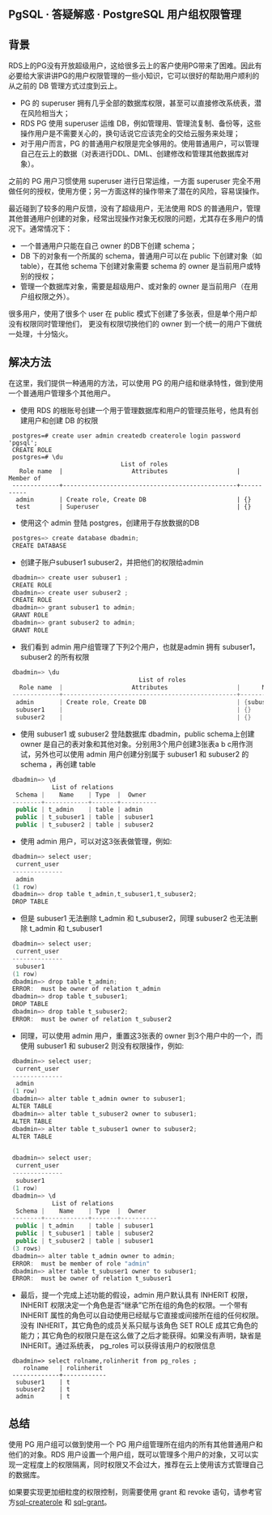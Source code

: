 ## PgSQL · 答疑解惑 · PostgreSQL 用户组权限管理


    
## 背景


RDS上的PG没有开放超级用户，这给很多云上的客户使用PG带来了困难。因此有必要给大家讲讲PG的用户权限管理的一些小知识，它可以很好的帮助用户顺利的从之前的 DB 管理方式过度到云上。  


* PG 的 superuser 拥有几乎全部的数据库权限，甚至可以直接修改系统表，潜在风险相当大；
* RDS PG 使用 superuser 运维 DB，例如管理用、管理流复制、备份等，这些操作用户是不需要关心的，换句话说它应该完全的交给云服务来处理；
* 对于用户而言，PG 的普通用户权限是完全够用的。使用普通用户，可以管理自己在云上的数据（对表进行DDL、DML、创建修改和管理其他数据库对象）。



之前的 PG 用户习惯使用 superuser 进行日常运维，一方面 superuser 完全不用做任何的授权，使用方便；另一方面这样的操作带来了潜在的风险，容易误操作。  


最近碰到了较多的用户反馈，没有了超级用户，无法使用 RDS 的普通用户，管理其他普通用户创建的对象，经常出现操作对象无权限的问题，尤其存在多用户的情况下。通常情况下：  


* 一个普通用户只能在自己 owner 的DB下创建 schema；
* DB 下的对象有一个所属的 schema，普通用户可以在 public 下创建对象（如 table），在其他 schema 下创建对象需要 schema 的 owner 是当前用户或特别的授权；
* 管理一个数据库对象，需要是超级用户、或对象的 owner 是当前用户（在用户组权限之外）。



很多用户，使用了很多个 user 在 public 模式下创建了多张表，但是单个用户却没有权限同时管理他们， 更没有权限切换他们的 owner 到一个统一的用户下做统一处理，十分恼火。  

## 解决方法


在这里，我们提供一种通用的方法，可以使用 PG 的用户组和继承特性，做到使用一个普通用户管理多个其他用户。  


* 使用 RDS 的根账号创建一个用于管理数据库和用户的管理员账号，他具有创建用户和创建 DB 的权限  

```LANG
 postgres=# create user admin createdb createrole login password 'pgsql';
 CREATE ROLE
 postgres=# \du
                               List of roles
   Role name  |                   Attributes                   | Member of 
 -------------+------------------------------------------------+-----------
  admin       | Create role, Create DB                         | {}
  test        | Superuser                                      | {}

```

  
* 使用这个 admin 登陆 postgres，创建用于存放数据的DB  

```cpp
 postgres=> create database dbadmin;
 CREATE DATABASE

```

  
* 创建子账户subuser1 subuser2，并把他们的权限给admin  

```cpp
 dbadmin=> create user subuser1 ;
 CREATE ROLE
 dbadmin=> create user subuser2 ;
 CREATE ROLE
 dbadmin=> grant subuser1 to admin;
 GRANT ROLE
 dbadmin=> grant subuser2 to admin;
 GRANT ROLE

```

  
* 我们看到 admin 用户组管理了下列2个用户，也就是admin 拥有 subuser1，subuser2 的所有权限  

```cpp
 dbadmin=> \du
                                    List of roles
   Role name  |                   Attributes                   |      Member of
 -------------+------------------------------------------------+---------------------
  admin       | Create role, Create DB                         | {subuser1,subuser2}
  subuser1    |                                                | {}
  subuser2    |                                                | {}

```

  
* 使用 subuser1 或 subuser2 登陆数据库 dbadmin，public schema上创建 owner 是自己的表对象和其他对象。分别用3个用户创建3张表a b c用作测试，另外也可以使用 admin 用户创建分别属于 subuser1 和 subuser2 的 schema ，再创建 table  

```cpp
 dbadmin=> \d
            List of relations
  Schema |    Name    | Type  |  Owner
 --------+------------+-------+----------
  public | t_admin    | table | admin
  public | t_subuser1 | table | subuser1
  public | t_subuser2 | table | subuser2

```

  
* 使用 admin 用户，可以对这3张表做管理，例如:  

```cpp
 dbadmin=> select user;
  current_user
 --------------
  admin
 (1 row)
 dbadmin=> drop table t_admin,t_subuser1,t_subuser2;
 DROP TABLE

```

  
* 但是 subuser1 无法删除 t_admin 和 t_subuser2，同理 subuser2 也无法删除 t_admin 和 t_subuser1  

```cpp
 dbadmin=> select user;
  current_user
 --------------
  subuser1
 (1 row)
 dbadmin=> drop table t_admin;
 ERROR:  must be owner of relation t_admin
 dbadmin=> drop table t_subuser1;
 DROP TABLE
 dbadmin=> drop table t_subuser2;
 ERROR:  must be owner of relation t_subuser2

```

  
* 同理，可以使用 admin 用户，重置这3张表的 owner 到3个用户中的一个，而使用 subuser1 和 subuser2 则没有权限操作，例如:  

```cpp
 dbadmin=> select user;
  current_user
 --------------
  admin
 (1 row)
 dbadmin=> alter table t_admin owner to subuser1;
 ALTER TABLE
 dbadmin=> alter table t_subuser2 owner to subuser1;
 ALTER TABLE
 dbadmin=> alter table t_subuser1 owner to subuser2;
 ALTER TABLE


 dbadmin=> select user;
  current_user
 --------------
  subuser1
 (1 row)
 dbadmin=> \d
            List of relations
  Schema |    Name    | Type  |  Owner
 --------+------------+-------+----------
  public | t_admin    | table | subuser1
  public | t_subuser1 | table | subuser2
  public | t_subuser2 | table | subuser1
 (3 rows)
 dbadmin=> alter table t_admin owner to admin;
 ERROR:  must be member of role "admin"
 dbadmin=> alter table t_subuser1 owner to subuser1;
 ERROR:  must be owner of relation t_subuser1

```

  
* 最后，提一个完成上述功能的假设，admin 用户默认具有 INHERIT 权限，INHERIT 权限决定一个角色是否“继承”它所在组的角色的权限。一个带有 INHERIT 属性的角色可以自动使用已经赋与它直接或间接所在组的任何权限。没有 INHERIT，其它角色的成员关系只赋与该角色 SET ROLE 成其它角色的能力；其它角色的权限只是在这么做了之后才能获得。如果没有声明，缺省是 INHERIT。通过系统表， pg_roles 可以获得该用户的权限信息  

```LANG
 dbadmin=> select rolname,rolinherit from pg_roles ;
    rolname   | rolinherit
 -------------+------------
  subuser1    | t
  subuser2    | t
  admin       | t

```


## 总结


使用 PG 用户组可以做到使用一个 PG 用户组管理所在组内的所有其他普通用户和他们的对象。RDS 用户设置一个用户组，既可以管理多个用户的对象，又可以实现一定程度上的权限隔离，同时权限又不会过大，推荐在云上使用该方式管理自己的数据库。  


如果要实现更加细粒度的权限控制，则需要使用 grant 和 revoke 语句，请参考官方[sql-createrole][0]  和 [sql-grant][1]。  


[0]: http://www.postgresql.org/docs/9.5/static/sql-createrole.html
[1]: http://www.postgresql.org/docs/9.5/static/sql-grant.html